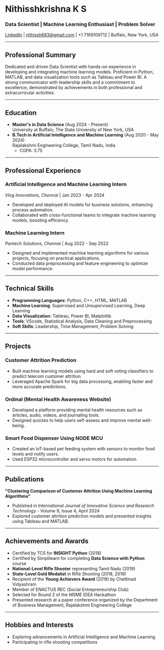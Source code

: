 # Nithisshkrishna K S

### **Data Scientist | Machine Learning Enthusiast | Problem Solver**
[LinkedIn](https://www.linkedin.com/in/nithisshkrishna) | nithissh683@gmail.com | +1 7169109712 | Buffalo, New York, USA

---

## **Professional Summary**
Dedicated and driven Data Scientist with hands-on experience in developing and integrating machine learning models. Proficient in Python, MATLAB, and data visualization tools such as Tableau and Power BI. A strong communicator with leadership skills and a commitment to excellence, demonstrated by achievements in both professional and extracurricular activities. 

---

## **Education**
- **Master's in Data Science** (Aug 2024 - Present)  
  University at Buffalo, The State University of New York, USA  
- **B.Tech in Artificial Intelligence and Machine Learning** (Aug 2020 - May 2024)  
  Rajalakshmi Engineering College, Tamil Nadu, India  
  - CGPA: 3.75  

---

## **Professional Experience**
### **Artificial Intelligence and Machine Learning Intern**  
*Vlog Innovations, Chennai* | Jan 2023 - Apr 2024  
- Developed and deployed AI models for business solutions, enhancing process automation.  
- Collaborated with cross-functional teams to integrate machine learning models, boosting efficiency.

### **Machine Learning Intern**  
*Pantech Solutions, Chennai* | Aug 2022 - Sep 2022  
- Designed and implemented machine learning algorithms for various projects, focusing on practical applications.  
- Conducted data preprocessing and feature engineering to optimize model performance.  

---

## **Technical Skills**
- **Programming Languages**: Python, C++, HTML, MATLAB  
- **Machine Learning**: Supervised and Unsupervised Learning, Deep Learning  
- **Data Visualization**: Tableau, Power BI, Matplotlib  
- **Tools**: VScode, Statistical Analysis, Data Cleaning and Preprocessing  
- **Soft Skills**: Leadership, Time Management, Problem Solving  

---

## **Projects**
### **Customer Attrition Prediction**
- Built machine learning models using hard and soft voting classifiers to predict telecom customer attrition.  
- Leveraged Apache Spark for big data processing, enabling faster and more accurate predictions.

### **Ordinal (Mental Health Awareness Website)**
- Developed a platform providing mental health resources such as articles, audio, videos, and journaling tools.  
- Designed quizzes to help users self-assess and improve mental well-being.  

### **Smart Food Dispenser Using NODE MCU**
- Created an IoT-based pet feeding system with sensors to monitor food levels and notify users.  
- Used ESP32 microcontroller and servo motors for automation.  

---

## **Publications**
**"Clustering Comparison of Customer Attrition Using Machine Learning Algorithms"**  
- Published in *International Journal of Innovative Science and Research Technology* - Volume 9, Issue 4, April 2024  
- Explored customer attrition prediction models and presented insights using Tableau and MATLAB.

---

## **Achievements and Awards**
- Certified by TCS for **INSIGHT Python** (2018)  
- Certified by Simplilearn for completing **Data Science with Python** course  
- **National-Level Rifle Shooter** representing Tamil Nadu (2019)  
- **State-Level Gold Medalist** in Rifle Shooting (2018, 2019)  
- Recipient of the **Young Achievers Award** (2019) by Chettinad Vidyashram  
- Member of ENACTUS REC (Social Entrepreneurship Club)  
- Selected for Round 2 of the MSME IDEA Hackathon  
- Presented research at a paper conference organized by the Department of Business Management, Rajalakshmi Engineering College  

---

## **Hobbies and Interests**
- Exploring advancements in Artificial Intelligence and Machine Learning  
- Participating in rifle shooting competitions  
  


